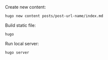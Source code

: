 Create new content:

```bash
hugo new content posts/post-url-name/index.md
```

Build static file:

```bash
hugo
```

Run local server:

```bash
hugo server
```